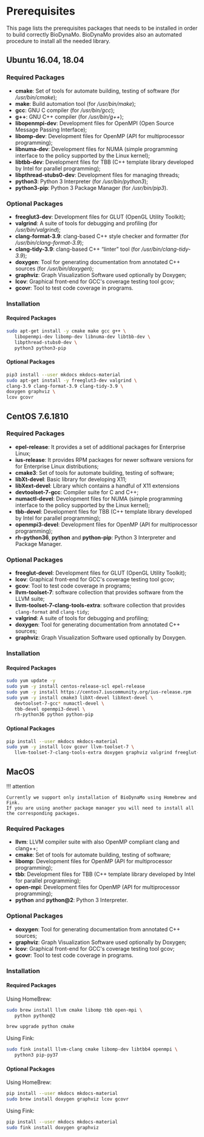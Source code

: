 # Prerequisites

This page lists the prerequisites packages that needs to be installed in order to build correctly BioDynaMo.
BioDynaMo provides also an automated procedure to install all the needed library.

## Ubuntu 16.04, 18.04

### Required Packages

  * **cmake**: Set of tools for automate building, testing of software (for */usr/bin/cmake*);
  * **make**: Build automation tool (for */usr/bin/make*);
  * **gcc**: GNU C compiler (for */usr/bin/gcc*);
  * **g++**: GNU C++ compiler (for */usr/bin/g++*);
  * **libopenmpi-dev**: Development files for OpenMPI (Open Source Message Passing Interface);
  * **libomp-dev**: Development files for OpenMP (API for multiprocessor programming);
  * **libnuma-dev**: Development files for NUMA (simple programming interface to the policy supported by the Linux kernel);
  * **libtbb-dev**: Development files for TBB (C++ template library developed by Intel for parallel programming);
  * **libpthread-stubs0-dev**: Development files for managing threads;
  * **python3**: Python 3 Interpreter (for */usr/bin/python3*);
  * **python3-pip**: Python 3 Package Manager (for */usr/bin/pip3*).

### Optional Packages

  * **freeglut3-dev**: Development files for GLUT (OpenGL Utility Toolkit);
  * **valgrind**: A suite of tools for debugging and profiling (for */usr/bin/valgrind*);
  * **clang-format-3.9**: clang-based C++ style checker and formatter (for */usr/bin/clang-format-3.9*);
  * **clang-tidy-3.9**: clang-based C++ “linter” tool (for */usr/bin/clang-tidy-3.9*);
  * **doxygen**: Tool for generating documentation from annotated C++ sources (for */usr/bin/doxygen*);
  * **graphviz**: Graph Visualization Software used optionally by Doxygen;
  * **lcov**: Graphical front-end for GCC's coverage testing tool gcov;
  * **gcovr**: Tool to test code coverage in programs.

### Installation

#### Required Packages
```bash
sudo apt-get install -y cmake make gcc g++ \
   libopenmpi-dev libomp-dev libnuma-dev libtbb-dev \
   libpthread-stubs0-dev \
   python3 python3-pip
```

#### Optional Packages
```bash
pip3 install --user mkdocs mkdocs-material
sudo apt-get install -y freeglut3-dev valgrind \
clang-3.9 clang-format-3.9 clang-tidy-3.9 \
doxygen graphviz \
lcov gcovr
```

## CentOS 7.6.1810

### Required Packages

 * **epel-release**: It provides a set of additional packages for Enterprise Linux;
 * **ius-release**: It provides RPM packages for newer software versions for for Enterprise Linux distributions;
 * **cmake3**: Set of tools for automate building, testing of software;
 * **libXt-devel**: Basic library for developing X11;
 * **libXext-devel**: Library which contains a handful of X11 extensions
 * **devtoolset-7-gcc**: Compiler suite for C and C++;
 * **numactl-devel**: Development files for NUMA (simple programming interface to the policy supported by the Linux kernel);
 * **tbb-devel**: Development files for TBB (C++ template library developed by Intel for parallel programming);
 * **openmpi3-devel**: Development files for OpenMP (API for multiprocessor programming);
 * **rh-python36**, **python** and **python-pip**: Python 3 Interpreter and Package Manager.


### Optional Packages

 * **freeglut-devel**: Development files for GLUT (OpenGL Utility Toolkit);
 * **lcov**: Graphical front-end for GCC's coverage testing tool gcov;
 * **gcov**: Tool to test code coverage in programs;
 * **llvm-toolset-7**: software collection that provides software from the LLVM suite;
 * **llvm-toolset-7-clang-tools-extra**: software collection that provides `clang-format` and `clang-tidy`;
 * **valgrind**: A suite of tools for debugging and profiling;
 * **doxygen**: Tool for generating documentation from annotated C++ sources;
 * **graphviz**: Graph Visualization Software used optionally by Doxygen.

### Installation

#### Required Packages
```bash
sudo yum update -y
sudo yum -y install centos-release-scl epel-release
sudo yum -y install https://centos7.iuscommunity.org/ius-release.rpm
sudo yum -y install cmake3 libXt-devel libXext-devel \
   devtoolset-7-gcc* numactl-devel \
   tbb-devel openmpi3-devel \
   rh-python36 python python-pip
```
#### Optional Packages
```bash
pip install --user mkdocs mkdocs-material
sudo yum -y install lcov gcovr llvm-toolset-7 \
   llvm-toolset-7-clang-tools-extra doxygen graphviz valgrind freeglut-devel
```

## MacOS

!!! attention

    Currently we support only installation of BioDynaMo using Homebrew and Fink.
    If you are using another package manager you will need to install all
    the corresponding packages.

### Required Packages

 * **llvm**: LLVM compiler suite with also OpenMP compliant clang and clang++;
 * **cmake**: Set of tools for automate building, testing of software;
 * **libomp**: Development files for OpenMP (API for multiprocessor programming);
 * **tbb**: Development files for TBB (C++ template library developed by Intel for parallel programming);
 * **open-mpi**: Development files for OpenMP (API for multiprocessor programming);
 * **python** and **python@2**: Python 3 Interpreter.

### Optional Packages

 * **doxygen**: Tool for generating documentation from annotated C++ sources;
 * **graphviz**: Graph Visualization Software used optionally by Doxygen;
 * **lcov**: Graphical front-end for GCC's coverage testing tool gcov;
 * **gcovr**: Tool to test code coverage in programs.

### Installation

#### Required Packages

Using HomeBrew:

```bash
sudo brew install llvm cmake libomp tbb open-mpi \
   python python@2

brew upgrade python cmake
```

Using Fink:

```bash
sudo fink install llvm-clang cmake libomp-dev libtbb4 openmpi \
   python3 pip-py37
```

#### Optional Packages

Using HomeBrew:

```bash
pip install --user mkdocs mkdocs-material
sudo brew install doxygen graphviz lcov gcovr
```

Using Fink:

```bash
pip install --user mkdocs mkdocs-material
sudo fink install doxygen graphviz
```
